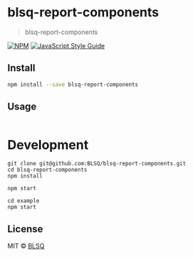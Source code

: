 # blsq-report-components

> blsq-report-components

[![NPM](https://img.shields.io/npm/v/blsq-report-components.svg)](https://www.npmjs.com/package/blsq-report-components) [![JavaScript Style Guide](https://img.shields.io/badge/code_style-standard-brightgreen.svg)](https://standardjs.com)

## Install

```bash
npm install --save blsq-report-components
```

## Usage

```jsx

```


# Development

```
git clone git@github.com:BLSQ/blsq-report-components.git
cd blsq-report-components
npm install
```

```
npm start
```

```
cd example
npm start
```


## License

MIT © [BLSQ](https://github.com/BLSQ)

